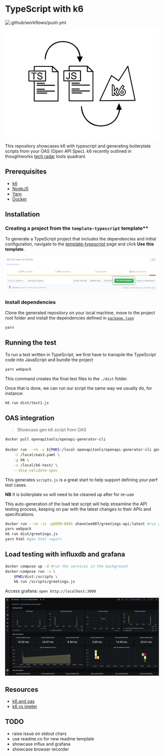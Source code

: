 # TypeScript with k6

![.github/workflows/push.yml](https://github.com/shavo007/k6-demo/workflows/.github/workflows/push.yml/badge.svg?branch=main)

![banner](assets/ts-js-k6.png)

This repository showcases k6 with typescript and generating boilerplate scripts from your OAS (Open API Spec). k6 recently outlined in thoughtworks [tech radar](https://www.thoughtworks.com/radar/tools?blipid=202010078) tools quadrant.

## Prerequisites

- [k6](https://k6.io/docs/getting-started/installation)
- [NodeJS](https://nodejs.org/en/download/)
- [Yarn](https://yarnpkg.com/getting-started/install)
- [Docker](https://docs.docker.com/get-docker/)

## Installation

### Creating a project from the `template-typescript` template\*\*

To generate a TypeScript project that includes the dependencies and initial configuration, navigate to the [template-typescript](https://github.com/k6io/template-typescript) page and click **Use this template**.

![](assets/use-this-template-button.png)

### Install dependencies

Clone the generated repository on your local machine, move to the project root folder and install the dependencies defined in [`package.json`](./package.json)

```bash
yarn
```

## Running the test

To run a test written in TypeScript, we first have to transpile the TypeScript code into JavaScript and bundle the project

```bash
yarn webpack
```

This command creates the final test files to the `./dist` folder.

Once that is done, we can run our script the same way we usually do, for instance:

```bash
k6 run dist/test1.js
```

## OAS integration

> Showcase gen k6 script from OAS

```bash
docker pull openapitools/openapi-generator-cli

docker run --rm -v ${PWD}:/local openapitools/openapi-generator-cli generate \
    -i /local/oas3.yaml \
    -g k6 \
    -o /local/k6-test/ \
    --skip-validate-spec

```

This generates `scripts.js` is a great start to help support defining your perf test cases.

**NB** It is boilerplate so will need to be cleaned up after for re-use

This auto-generation of the load test script will help streamline the API testing process, keeping on par with the latest changes to their APIs and specifications.

```bash
docker run --rm -it -p8090:8081 shanelee007/greetings-api:latest #run greetings API
yarn webpack
k6 run dist/greetings.js
yarn html #gen html report
```

## Load testing with influxdb and grafana

```bash
docker compose up -d #run the services in the background
docker-compose run -v \
    $PWD/dist:/scripts \
    k6 run /scripts/greetings.js

```

Access grafana: `open http://localhost:3000`

![Grafana dashboard](./assets/grafana.png)

## Resources

- [k6 and oas](https://k6.io/blog/load-testing-your-api-with-swagger-openapi-and-k6/)
- [k6 vs jmeter](https://k6.io/blog/k6-vs-jmeter/)

## TODO

- raise issue on stdout chars
- use readme.co for new readme template
- showcase influx and grafana
- showcase browser recorder
